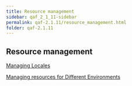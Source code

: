 ```yaml
---
title: Resource management
sidebar: qaf_2_1_11-sidebar
permalink: qaf-2.1.11/resource_management.html
folder: qaf-2.1.11
---
```


## Resource management

[Managing Locales](https://confluence.infostretch.com/display/QAF217/Managing+Locales)

[Managing resources for Different Environments](https://confluence.infostretch.com/display/QAF217/Managing+resources+for+Different+Environments)
